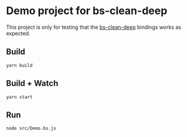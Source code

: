 # Demo project for bs-clean-deep 

This project is only for testing that the [bs-clean-deep](https://github.com/mikaello/bs-clean-deep) bindings works as expected.

## Build
```
yarn build
```

## Build + Watch

```
yarn start
```

## Run

```
node src/Demo.bs.js
```
